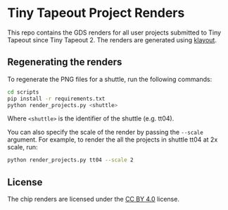 # Tiny Tapeout Project Renders

This repo contains the GDS renders for all user projects submitted to Tiny Tapeout since Tiny Tapeout 2. The renders are generated using [klayout](https://www.klayout.org/).

## Regenerating the renders

To regenerate the PNG files for a shuttle, run the following commands:

```bash
cd scripts
pip install -r requirements.txt
python render_projects.py <shuttle>
```

Where `<shuttle>` is the identifier of the shuttle (e.g. tt04).

You can also specify the scale of the render by passing the `--scale` argument. For example, to render the all the projects in shuttle tt04 at 2x scale, run:

```bash
python render_projects.py tt04 --scale 2
```

## License

The chip renders are licensed under the [CC BY 4.0](https://creativecommons.org/licenses/by/4.0/) license.